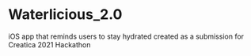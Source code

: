 # Waterlicious_2.0
iOS app that reminds users to stay hydrated created as a submission for Creatica 2021 Hackathon 

